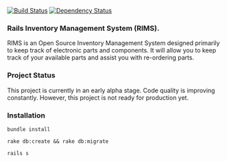 [![Build Status](https://travis-ci.org/fusion94/rims.png?branch=master)](https://travis-ci.org/fusion94/rims)
[![Dependency Status](https://gemnasium.com/fusion94/rims.png)](https://gemnasium.com/fusion94/rims)


### Rails Inventory Management System (RIMS).

RIMS is an Open Source Inventory Management System designed primarily to keep track of electronic parts and components. It will allow you to keep track of your available parts and assist you with re-ordering parts.

### Project Status
This project is currently in an early alpha stage. Code quality is improving constantly. However, this project is not ready for production yet.

### Installation

`bundle install`

`rake db:create && rake db:migrate`

`rails s`
